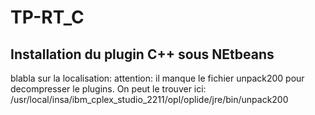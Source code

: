 # TP-RT_C

## Installation du plugin C++ sous NEtbeans

blabla sur la localisation:
attention: il manque le fichier unpack200 pour decompresser le plugins. On peut le trouver ici:
/usr/local/insa/ibm_cplex_studio_2211/opl/oplide/jre/bin/unpack200
